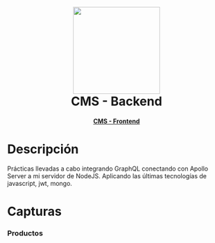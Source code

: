 <h1 align="center">
  <br>
  <img src="https://upload.wikimedia.org/wikipedia/commons/d/d9/Node.js_logo.svg" width="200">
  <br>
  CMS - Backend 
  <br>
</h1>
<h4 align="center"><a target="_blank" href="https://github.com/martinbobbio/frontend-cms">CMS - Frontend</a></h4>


# Descripción

Prácticas llevadas a cabo integrando GraphQL conectando con Apollo Server a mi servidor de NodeJS. Aplicando las últimas tecnologías de javascript, jwt, mongo.


# Capturas

### Productos



